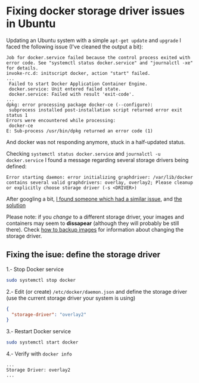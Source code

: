 # Fixing docker storage driver issues in Ubuntu

Updating an Ubuntu system with a simple `apt-get update` and `upgrade` I faced the following issue (I've cleaned the output a bit):

```log
Job for docker.service failed because the control process exited with error code. See "systemctl status docker.service" and "journalctl -xe" for details.
invoke-rc.d: initscript docker, action "start" failed.
...
 Failed to start Docker Application Container Engine.
 docker.service: Unit entered failed state.
 docker.service: Failed with result 'exit-code'.
...
dpkg: error processing package docker-ce (--configure):
 subprocess installed post-installation script returned error exit status 1
Errors were encountered while processing:
 docker-ce
E: Sub-process /usr/bin/dpkg returned an error code (1)
```

And docker was not responding anymore, stuck in a half-updated status.

Checking `systemctl status docker.service` and `journalctl -u docker.service` I found a message regarding several storage drivers being defined:

```log
Error starting daemon: error initializing graphdriver: /var/lib/docker contains several valid graphdrivers: overlay, overlay2; Please cleanup or explicitly choose storage driver (-s <DRIVER>)

```

After googling a bit, [I found someone which had a similar issue](https://tutel.me/c/programming/questions/45103803/not+able+to+start+docker+on+ubuntu+16042+lts+error+initializing+graphdriver), and [the solution](https://docs.docker.com/storage/storagedriver/overlayfs-driver/#configure-docker-with-the-overlay-or-overlay2-storage-driver)

Please note: if you *change* to a different storage driver, your images and containers may seem to __dissapear__ (although they will probably be still there). Check [how to backup images](linux/backup_and_restore_docker_images.md) for information about changing the storage driver.


## Fixing the isue: define the storage driver

1.- Stop Docker service

```bash
sudo systemctl stop docker
```

2.- Edit (or create) `/etc/docker/daemon.json` and define the storage driver (use the current storage driver your system is using)

```json
{
  "storage-driver": "overlay2"
}
```

3.- Restart Docker service

```bash
sudo systemctl start docker
```

4.- Verify with `docker info`

```log
...
Storage Driver: overlay2
...
```
